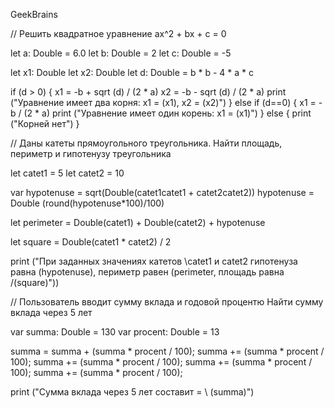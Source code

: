 GeekBrains

// Решить квадратное уравнение ax^2 + bx + c = 0

let a: Double = 6.0 let b: Double = 2 let c: Double = -5

let x1: Double let x2: Double let d: Double = b * b - 4 * a * c

if (d > 0) { x1 = -b + sqrt (d) / (2 * a) x2 = -b - sqrt (d) / (2 * a) print ("Уравнение имеет два корня: x1 = (x1), x2 = (x2)") } else if (d==0) { x1 = -b / (2 * a) print ("Уравнение имеет один корень: x1 = (x1)") } else { print ("Корней нет") }

// Даны катеты прямоугольного треугольника. Найти площадь, периметр и гипотенузу треугольника

let catet1 = 5 let catet2 = 10

var hypotenuse = sqrt(Double(catet1catet1 + catet2catet2)) hypotenuse = Double (round(hypotenuse*100)/100)

let perimeter = Double(catet1) + Double(catet2) + hypotenuse

let square = Double(catet1 * catet2) / 2

print ("При заданных значениях катетов \catet1 и catet2 гипотенуза равна (hypotenuse), периметр равен (perimeter, площадь равна /(square)"))

// Пользователь вводит сумму вклада и годовой процентю Найти сумму вклада через 5 лет

var summa: Double = 130 var procent: Double = 13

summa = summa + (summa * procent / 100); summa += (summa * procent / 100); summa += (summa * procent / 100); summa += (summa * procent / 100); summa += (summa * procent / 100);

print ("Сумма вклада через 5 лет составит = \ (summa)")
